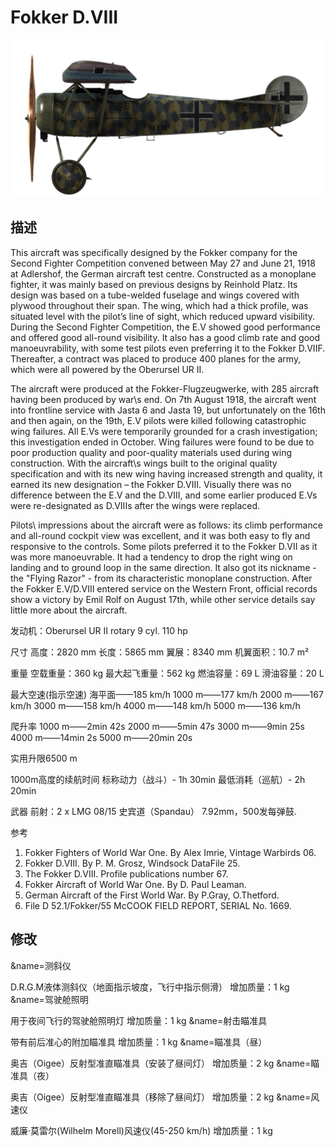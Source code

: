 # Fokker D.VIII

![fokkerd8](../images/fokkerd8.png)

## 描述

This aircraft was specifically designed by the Fokker company for the Second Fighter Competition convened between May 27 and June 21, 1918 at Adlershof, the German aircraft test centre. Constructed as a monoplane fighter, it was mainly based on previous designs by Reinhold Platz. Its design was based on a tube-welded fuselage and wings covered with plywood throughout their span. The wing, which had a thick profile, was situated level with the pilot’s line of sight, which reduced upward visibility. During the Second Fighter Competition, the E.V showed good performance and offered good all-round visibility. It also has a good climb rate and good manoeuvrability, with some test pilots even preferring it to the Fokker D.VIIF. Thereafter, a contract was placed to produce 400 planes for the army, which were all powered by the Oberursel UR II.

The aircraft were produced at the Fokker-Flugzeugwerke, with 285 aircraft having been produced by war\s end. On 7th August 1918, the aircraft went into frontline service with Jasta 6 and Jasta 19, but unfortunately on the 16th and then again, on the 19th, E.V pilots were killed following catastrophic wing failures. All E.Vs were temporarily grounded for a crash investigation; this investigation ended in October. Wing failures were found to be due to poor production quality and poor-quality materials used during wing construction. With the aircraft\s wings built to the original quality specification and with its new wing having increased strength and quality, it earned its new designation – the Fokker D.VIII. Visually there was no difference between the E.V and the D.VIII, and some earlier produced E.Vs were re-designated as D.VIIIs after the wings were replaced.

Pilots\ impressions about the aircraft were as follows: its climb performance and all-round cockpit view was excellent, and it was both easy to fly and responsive to the controls. Some pilots preferred it to the Fokker D.VII as it was more manoeuvrable. It had a tendency to drop the right wing on landing and to ground loop in the same direction. It also got its nickname - the "Flying Razor" - from its characteristic monoplane construction. After the Fokker E.V/D.VIII entered service on the Western Front, official records show a victory by Emil Rolf on August 17th, while other service details say little more about the aircraft.


发动机：Oberursel UR II  rotary 9 cyl. 110 hp

尺寸
高度：2820 mm
长度：5865 mm
翼展：8340 mm
机翼面积：10.7 m²

重量
空载重量：360 kg
最大起飞重量：562 kg
燃油容量：69 L
滑油容量：20 L

最大空速(指示空速)
海平面——185 km/h
1000 m——177 km/h
2000 m——167 km/h
3000 m——158 km/h
4000 m——148 km/h
5000 m——136 km/h

爬升率
1000 m——2min 42s
2000 m——5min 47s
3000 m——9min 25s
4000 m——14min 2s
5000 m——20min 20s

实用升限6500 m

1000m高度的续航时间
标称动力（战斗）- 1h 30min
最低消耗（巡航）- 2h 20min

武器
前射：2 х LMG 08/15 史宾道（Spandau） 7.92mm，500发每弹鼓.

参考
1) Fokker Fighters of World War One. By Alex Imrie, Vintage Warbirds 06.
2) Fokker D.VIII. By P. M. Grosz, Windsock DataFile 25.
3) The Fokker D.VIII. Profile publications number  67.
4) Fokker Aircraft of World War One. By D. Paul Leaman.
5) German Aircraft of the First World War. By P.Gray, O.Thetford.
6) File D 52.1/Fokker/55 McCOOK FIELD REPORT, SERIAL No. 1669.

## 修改
&name=测斜仪

D.R.G.M液体测斜仪（地面指示坡度，飞行中指示侧滑）
增加质量：1 kg
&name=驾驶舱照明

用于夜间飞行的驾驶舱照明灯
增加质量：1 kg
&name=射击瞄准具

带有前后准心的附加瞄准具
增加质量：1 kg
&name=瞄准具（昼）

奥吉（Oigee）反射型准直瞄准具（安装了昼间灯）
增加质量：2 kg
&name=瞄准具（夜）

奥吉（Oigee）反射型准直瞄准具（移除了昼间灯）
增加质量：2 kg
&name=风速仪

威廉·莫雷尔(Wilhelm Morell)风速仪(45-250 km/h)
增加质量：1 kg
